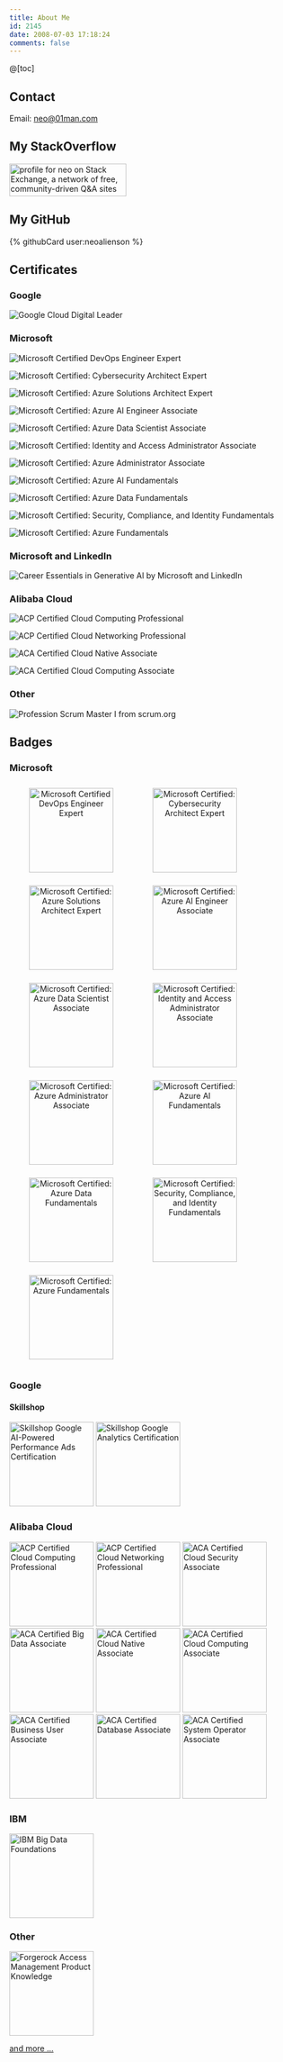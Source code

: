 ```yaml
---
title: About Me
id: 2145
date: 2008-07-03 17:18:24
comments: false
---
```


@[toc]

<style>
.badges {
  padding: 0;
  margin: 0;
  
  -ms-box-orient: horizontal;
  display: -webkit-box;
  display: -moz-box;
  display: -ms-flexbox;
  display: -moz-flex;
  display: -webkit-flex;
  display: flex;

  -webkit-flex-wrap: wrap;
  flex-wrap: wrap;
  -webkit-flex-direction: row;
  flex-direction: row;
}

.badges-item {
  width: 200px;
  text-align: center;
  margin: 10px;
  list-style: none;
}
</style>
## Contact

Email: neo@01man.com

## My StackOverflow
<a href="https://stackexchange.com/users/2122053/neo"><img src="https://stackexchange.com/users/flair/2122053.png" width="208" height="58" alt="profile for neo on Stack Exchange, a network of free, community-driven Q&amp;A sites" title="profile for neo on Stack Exchange, a network of free, community-driven Q&amp;A sites" /></a>

## My GitHub
{% githubCard user:neoalienson %}

## Certificates

### Google

![Google Cloud Digital Leader](google-cloud-digital-leader-cert.png)

### Microsoft

![Microsoft Certified DevOps Engineer Expert](microsoft-certified-expert-devops-engineer-cert.png)

![Microsoft Certified: Cybersecurity Architect Expert](microsoft-certified-cybersecurity-architect-expert-cert.png)

![Microsoft Certified: Azure Solutions Architect Expert](microsoft-certified-azure-solutions-architect-expert-cert.png)

![Microsoft Certified: Azure AI Engineer Associate](microsoft-certified-azure-ai-engineer-associate-cert.png)

![Microsoft Certified: Azure Data Scientist Associate](microsoft-certified-azure-data-scientist-associate-cert.png)

![Microsoft Certified: Identity and Access Administrator Associate](microsoft-certified-identity-and-access-administrator-associate-cert.png)

![Microsoft Certified: Azure Administrator Associate](microsoft-certified-azure-administrator-associate-cert.png)

![Microsoft Certified: Azure AI Fundamentals](microsoft-certified-azure-ai-fundamentals-cert.png)

![Microsoft Certified: Azure Data Fundamentals](microsoft-certified-azure-data-fundamentals-cert.png)

![Microsoft Certified: Security, Compliance, and Identity Fundamentals](microsoft-certified-security-compliance-and-identity-fundamentals-cert.png)

![Microsoft Certified: Azure Fundamentals](microsoft-certified-azure-fundamentals-cert.png)


### Microsoft and LinkedIn
![Career Essentials in Generative AI by Microsoft and LinkedIn](career_essentials_in_generative_ai.png)

### Alibaba Cloud

![ACP Certified Cloud Computing Professional](alibaba_cloud_certified_cloud_computing_professional-cert.png)

![ACP Certified Cloud Networking Professional](alibaba_cloud_certified_cloud_networking_professional-cert.png)

![ACA Certified Cloud Native Associate](alibaba_cloud_native_associate-cert.png)

![ACA Certified Cloud Computing Associate](alibaba_cloud_computing_associate-cert.png)

### Other

![Profession Scrum Master I from scrum.org](scrum_psm1_201407.png)

## Badges

### Microsoft
<ul class="badges">
<li class="badges-item"><img src=microsoft-certified-expert-devops-engineer.png alt="Microsoft Certified DevOps Engineer Expert" width="150" /></li>

<li class="badges-item"><img src=microsoft-certified-cybersecurity-architect-expert.png alt="Microsoft Certified: Cybersecurity Architect Expert" width="150" /></li>

<li class="badges-item"><img src=microsoft-certified-azure-solutions-architect-expert.png alt="Microsoft Certified: Azure Solutions Architect Expert" width="150" /></li>

<li class="badges-item"><img src=microsoft-certified-azure-ai-engineer-associate.png alt="Microsoft Certified: Azure AI Engineer Associate" width="150" /></li>

<li class="badges-item"><img src=microsoft-certified-azure-data-scientist-associate.png alt="Microsoft Certified: Azure Data Scientist Associate" width="150" /></li>

<li class="badges-item"><img src=microsoft-certified-identity-and-access-administrator-associate.png alt="Microsoft Certified: Identity and Access Administrator Associate" width="150" /></li>

<li class="badges-item"><img src=microsoft-certified-azure-administrator-associate.png alt="Microsoft Certified: Azure Administrator Associate" width="150" /></li>

<li class="badges-item"><img src=microsoft-certified-azure-ai-fundamentals.png alt="Microsoft Certified: Azure AI Fundamentals" width="150" /></li>

<li class="badges-item"><img src=microsoft-certified-azure-data-fundamentals.png alt="Microsoft Certified: Azure Data Fundamentals" width="150" /></li>

<li class="badges-item"><img src=microsoft-certified-security-compliance-and-identity-fundamentals.png alt="Microsoft Certified: Security, Compliance, and Identity Fundamentals" width="150" /></li>

<li class="badges-item"><img src=microsoft-certified-azure-fundamentals.png alt="Microsoft Certified: Azure Fundamentals" width="150" /></li>
</ul>

### Google

#### Skillshop

<img src=skillshop-google-ai-powered-performance-ads.png alt="Skillshop Google AI-Powered Performance Ads Certification" width="150" />

<img src=skillshop-google-analytics-certification.png alt="Skillshop Google Analytics Certification" width="150" />

### Alibaba Cloud

<img src=alibaba_cloud_certified_cloud_computing_professional.png alt="ACP Certified Cloud Computing Professional" width="150" />

<img src=alibaba_cloud_certified_cloud_networking_professional.webp alt="ACP Certified Cloud Networking Professional" width="150" />

<img src=alibaba_cloud_certified_alibaba_cloud_security_associate.png alt="ACA Certified Cloud Security Associate" width="150" />

<img src=alibaba_cloud_certified_alibaba_big_data_associate.png alt="ACA Certified Big Data Associate" width="150" />

<img src=alibaba_cloud_native_associate.png alt="ACA Certified Cloud Native Associate" width="150" />

<img src=alibaba_cloud_computing_associate.png alt="ACA Certified Cloud Computing Associate" width="150" />

<img src=alibaba_cloud_certified_business_user_associate.webp alt="ACA Certified Business User Associate" width="150" />

<img src=alibaba_cloud_certified_database_associate.png alt="ACA Certified Database Associate" width="150" />

<img src=alibaba_cloud_certified_alibaba_system_operator_associate.png alt="ACA Certified System Operator Associate" width="150" />

### IBM

<img src=big-data-foundations.png alt="IBM Big Data Foundations" width="150" />

### Other

<img src=forgerock-access-management-product-knowledge.2.png alt="Forgerock Access Management Product Knowledge" width="150" />

[and more ...](../more-about-me)
